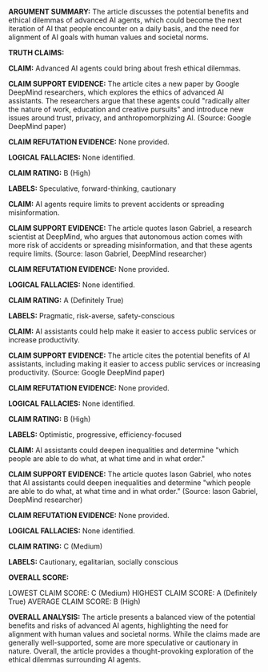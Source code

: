 **ARGUMENT SUMMARY:** The article discusses the potential benefits and ethical dilemmas of advanced AI agents, which could become the next iteration of AI that people encounter on a daily basis, and the need for alignment of AI goals with human values and societal norms.

**TRUTH CLAIMS:**

**CLAIM:** Advanced AI agents could bring about fresh ethical dilemmas.

**CLAIM SUPPORT EVIDENCE:** The article cites a new paper by Google DeepMind researchers, which explores the ethics of advanced AI assistants. The researchers argue that these agents could "radically alter the nature of work, education and creative pursuits" and introduce new issues around trust, privacy, and anthropomorphizing AI. (Source: Google DeepMind paper)

**CLAIM REFUTATION EVIDENCE:** None provided.

**LOGICAL FALLACIES:** None identified.

**CLAIM RATING:** B (High)

**LABELS:** Speculative, forward-thinking, cautionary

**CLAIM:** AI agents require limits to prevent accidents or spreading misinformation.

**CLAIM SUPPORT EVIDENCE:** The article quotes Iason Gabriel, a research scientist at DeepMind, who argues that autonomous action comes with more risk of accidents or spreading misinformation, and that these agents require limits. (Source: Iason Gabriel, DeepMind researcher)

**CLAIM REFUTATION EVIDENCE:** None provided.

**LOGICAL FALLACIES:** None identified.

**CLAIM RATING:** A (Definitely True)

**LABELS:** Pragmatic, risk-averse, safety-conscious

**CLAIM:** AI assistants could help make it easier to access public services or increase productivity.

**CLAIM SUPPORT EVIDENCE:** The article cites the potential benefits of AI assistants, including making it easier to access public services or increasing productivity. (Source: Google DeepMind paper)

**CLAIM REFUTATION EVIDENCE:** None provided.

**LOGICAL FALLACIES:** None identified.

**CLAIM RATING:** B (High)

**LABELS:** Optimistic, progressive, efficiency-focused

**CLAIM:** AI assistants could deepen inequalities and determine "which people are able to do what, at what time and in what order."

**CLAIM SUPPORT EVIDENCE:** The article quotes Iason Gabriel, who notes that AI assistants could deepen inequalities and determine "which people are able to do what, at what time and in what order." (Source: Iason Gabriel, DeepMind researcher)

**CLAIM REFUTATION EVIDENCE:** None provided.

**LOGICAL FALLACIES:** None identified.

**CLAIM RATING:** C (Medium)

**LABELS:** Cautionary, egalitarian, socially conscious

**OVERALL SCORE:**

LOWEST CLAIM SCORE: C (Medium)
HIGHEST CLAIM SCORE: A (Definitely True)
AVERAGE CLAIM SCORE: B (High)

**OVERALL ANALYSIS:** The article presents a balanced view of the potential benefits and risks of advanced AI agents, highlighting the need for alignment with human values and societal norms. While the claims made are generally well-supported, some are more speculative or cautionary in nature. Overall, the article provides a thought-provoking exploration of the ethical dilemmas surrounding AI agents.
